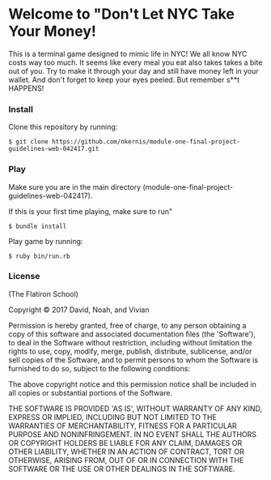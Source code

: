    <!---
   
    ____  ____  _   ___ ______   __    ____________   _   ___  ________
   / __ \/ __ \/ | / ( )_  __/  / /   / ____/_  __/  / | / \ \/ / ____/
  / / / / / / /  |/ /|/ / /    / /   / __/   / /    /  |/ / \  / /     
 / /_/ / /_/ / /|  /   / /    / /___/ /___  / /    / /|  /  / / /___   
/_____/\____/_/ |_/   /_/    /_____/_____/ /_/    /_/ |_/  /_/\____/   
                                                                       
  _________    __ __ ______   __  ______  __  ______     __  _______  _   _________  __
 /_  __/   |  / //_// ____/   \ \/ / __ \/ / / / __ \   /  |/  / __ \/ | / / ____\ \/ /
  / / / /| | / ,<  / __/       \  / / / / / / / /_/ /  / /|_/ / / / /  |/ / __/   \  / 
 / / / ___ |/ /| |/ /___       / / /_/ / /_/ / _, _/  / /  / / /_/ / /|  / /___   / /  
/_/ /_/  |_/_/ |_/_____/      /_/\____/\____/_/ |_|  /_/  /_/\____/_/ |_/_____/  /_/   


######################################
#                                    #
#     THANK YOU FOR DOWNLOADING      #
#                                    #
######################################

--->

# Welcome to "Don't Let NYC Take Your Money!

This is a terminal game designed to mimic life in NYC! We all know NYC costs way 
too much. It seems like every meal you eat also takes takes a bite out of you. 
Try to make it through your day and still have money left in your wallet. And don't 
forget to keep your eyes peeled. But remember s**t HAPPENS!

### Install

Clone this repository by running:
```
$ git clone https://github.com/nkernis/module-one-final-project-guidelines-web-042417.git
```

### Play

Make sure you are in the main directory (module-one-final-project-guidelines-web-042417).

If this is your first time playing, make sure to run"
```
$ bundle install
```

Play game by running:
```
$ ruby bin/run.rb
``` 

### License

(The Flatiron School)

Copyright © 2017 David, Noah, and Vivian

Permission is hereby granted, free of charge, to any person obtaining a copy of this software and associated documentation files (the 'Software'), to deal in the Software without restriction, including without limitation the rights to use, copy, modify, merge, publish, distribute, sublicense, and/or sell copies of the Software, and to permit persons to whom the Software is furnished to do so, subject to the following conditions:

The above copyright notice and this permission notice shall be included in all copies or substantial portions of the Software.

THE SOFTWARE IS PROVIDED 'AS IS', WITHOUT WARRANTY OF ANY KIND, EXPRESS OR IMPLIED, INCLUDING BUT NOT LIMITED TO THE WARRANTIES OF MERCHANTABILITY, FITNESS FOR A PARTICULAR PURPOSE AND NONINFRINGEMENT. IN NO EVENT SHALL THE AUTHORS OR COPYRIGHT HOLDERS BE LIABLE FOR ANY CLAIM, DAMAGES OR OTHER LIABILITY, WHETHER IN AN ACTION OF CONTRACT, TORT OR OTHERWISE, ARISING FROM, OUT OF OR IN CONNECTION WITH THE SOFTWARE OR THE USE OR OTHER DEALINGS IN THE SOFTWARE.


